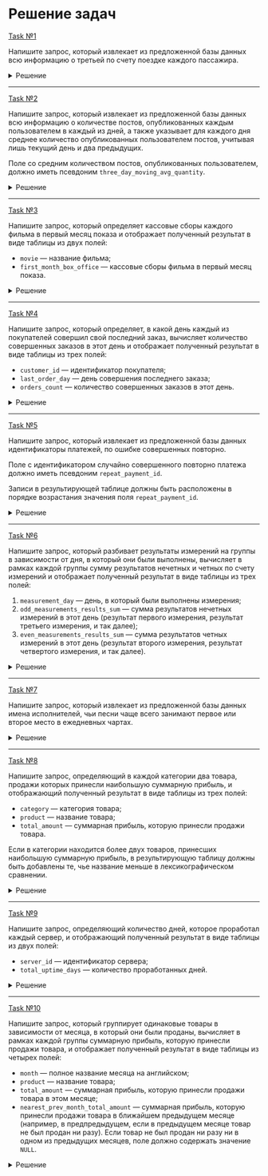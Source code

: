 # Решение задач

[Task №1](https://stepik.org/lesson/1264341/step/1?unit=1278471)

Напишите запрос, который извлекает из предложенной базы данных всю информацию о третьей по счету поездке каждого пассажира.

<details>
  <summary>Решение</summary>

  ```sql
  WITH RideNumber AS (
      SELECT Rides.*,
             ROW_NUMBER() OVER (PARTITION BY passenger_id) AS num
      FROM Rides
  )
  
  SELECT passenger_id, amount, requested_on
  FROM RideNumber
  WHERE num = 3;
  ```

</details>

---

[Task №2](https://stepik.org/lesson/1264341/step/2?unit=1278471)

Напишите запрос, который извлекает из предложенной базы данных всю информацию о количестве постов, опубликованных каждым пользователем в каждый из дней, а также указывает для каждого дня среднее количество опубликованных пользователем постов, учитывая лишь текущий день и два предыдущих.

Поле со средним количеством постов, опубликованных пользователем, должно иметь псевдоним `three_day_moving_avg_quantity`. 

<details>
  <summary>Решение</summary>

  ```sql
  SELECT Posts.*,
         AVG(quantity) OVER three_day_posts AS three_day_moving_avg_quantity
  FROM Posts
  WINDOW three_day_posts AS (PARTITION BY user_id ORDER BY day RANGE BETWEEN INTERVAL 2 DAY PRECEDING AND CURRENT ROW);
  ```

</details>

---

[Task №3](https://stepik.org/lesson/1264341/step/3?unit=1278471)

Напишите запрос, который определяет кассовые сборы каждого фильма в первый месяц показа и отображает полученный результат в виде таблицы из двух полей:

* `movie` — название фильма;
* `first_month_box_office` — кассовые сборы фильма в первый месяц показа.

<details>
  <summary>Решение</summary>

  ```sql
  WITH NumberedMonthForMovie AS (
      SELECT BoxOffice.*,
             ROW_NUMBER() OVER (PARTITION BY movie ORDER BY month) AS movie_number
      FROM BoxOffice
  )
  
  SELECT movie, amount AS first_month_box_office
  FROM NumberedMonthForMovie
  WHERE movie_number = 1;
  ```

</details>

---

[Task №4](https://stepik.org/lesson/1264341/step/4?unit=1278471)

Напишите запрос, который определяет, в какой день каждый из покупателей совершил свой последний заказ, вычисляет количество совершенных заказов в этот день и отображает полученный результат в виде таблицы из трех полей:

* `customer_id` — идентификатор покупателя;
* `last_order_day` — день совершения последнего заказа;
* `orders_count` — количество совершенных заказов в этот день.

<details>
  <summary>Решение</summary>

  ```sql
  WITH LastOrderDay AS (
      SELECT Orders.*,
             DATE(LAST_VALUE(purchased_on) OVER last_orders) AS last_order_day
      FROM Orders
      WINDOW last_orders AS (PARTITION BY customer_id ROWS BETWEEN UNBOUNDED PRECEDING AND UNBOUNDED FOLLOWING)
  )
  
  SELECT customer_id, last_order_day, COUNT(*) AS orders_count
  FROM LastOrderDay
  WHERE DATE(purchased_on) = last_order_day
  GROUP BY customer_id, last_order_day;
  ```

</details>

---

[Task №5](https://stepik.org/lesson/1264341/step/5?unit=1278471)

Напишите запрос, который извлекает из предложенной базы данных идентификаторы платежей, по ошибке совершенных повторно.

Поле с идентификатором случайно совершенного повторно платежа должно иметь псевдоним `repeat_payment_id`.

Записи в результирующей таблице должны быть расположены в порядке возрастания значения поля `repeat_payment_id`.

<details>
  <summary>Решение</summary>

  ```sql
  WITH PrecedingDateTime AS (
      SELECT Payments.*,
             LAG(completed_on, 1) OVER user_payments AS prev_datetime
      FROM Payments 
      WINDOW user_payments AS (PARTITION BY user_id, card_id, amount ORDER BY id)
  )
  
  SELECT id AS repeat_payment_id
  FROM PrecedingDateTime
  WHERE TIMESTAMPDIFF(SECOND, prev_datetime, completed_on) <= 600
  ORDER BY repeat_payment_id;
  ```

</details>

---

[Task №6](https://stepik.org/lesson/1264341/step/6?unit=1278471)

Напишите запрос, который разбивает результаты измерений на группы в зависимости от дня, в который они были выполнены, вычисляет в рамках каждой группы сумму результатов нечетных и четных по счету измерений и отображает полученный результат в виде таблицы из трех полей:

1. `measurement_day` — день, в который были выполнены измерения;
2. `odd_measurements_results_sum` — сумма результатов нечетных измерений в этот день (результат первого измерения, результат третьего измерения, и так далее);
3. `even_measurements_results_sum` — сумма результатов четных измерений в этот день (результат второго измерения, результат четвертого измерения, и так далее).

<details>
  <summary>Решение</summary>

  ```sql
  WITH NumberedMeasurement AS (
      SELECT Measurements.*,
             ROW_NUMBER() OVER (PARTITION BY DATE(received_on) ORDER BY received_on) AS number_measurement
      FROM Measurements
  )
  
  SELECT DATE(received_on) AS measurement_day,
         SUM(IF(number_measurement mod 2 != 0, result, 0)) AS odd_measurements_results_sum,
         SUM(IF(number_measurement mod 2 = 0, result, 0)) AS even_measurements_results_sum
  FROM NumberedMeasurement
  GROUP BY measurement_day;
  ```

</details>

---

[Task №7](https://stepik.org/lesson/1264341/step/7?unit=1278471)

Напишите запрос, который извлекает из предложенной базы данных имена исполнителей, чьи песни чаще всего занимают первое или второе место в ежедневных чартах.

<details>
  <summary>Решение</summary>

  ```sql
  WITH CountTopSongs AS (
      SELECT DISTINCT artist,
             COUNT(*) OVER artist_window AS top_songs
      FROM SongCharts
      INNER JOIN Songs ON song_id = Songs.id
      WHERE place IN (1, 2)
      WINDOW artist_window AS (PARTITION BY artist)
  )
  
  SELECT artist
  FROM CountTopSongs
  WHERE top_songs = (SELECT MAX(top_songs)
                     FROM CountTopSongs);
  ```

</details>

---

[Task №8](https://stepik.org/lesson/1264341/step/8?unit=1278471)

Напишите запрос, определяющий в каждой категории два товара, продажи которых принесли наибольшую суммарную прибыль, и отображающий полученный результат в виде таблицы из трех полей:

* `category` — категория товара;
* `product` — название товара;
* `total_amount` — суммарная прибыль, которую принесли продажи товара.

Если в категории находится более двух товаров, принесших наибольшую суммарную прибыль, в результирующую таблицу должны быть добавлены те, чье название меньше в лексикографическом сравнении.

<details>
  <summary>Решение</summary>

  ```sql
  WITH ProductTotalAmount AS (
      SELECT Orders.*,
             SUM(amount) OVER (PARTITION BY product) AS total_amount
      FROM Orders
  ),
  TopOrders AS (
      SELECT product, category, total_amount,
             ROW_NUMBER() OVER wdw AS number_product_sales
      FROM ProductTotalAmount
      GROUP BY product, category, total_amount
      WINDOW wdw AS (PARTITION BY category ORDER BY total_amount DESC, product)
  )
  
  SELECT category, product, total_amount
  FROM TopOrders
  WHERE number_product_sales IN (1, 2);
  ```

</details>

---

[Task №9](https://stepik.org/lesson/1264341/step/9?unit=1278471)

Напишите запрос, определяющий количество дней, которое проработал каждый сервер, и отображающий полученный результат в виде таблицы из двух полей:

* `server_id` — идентификатор сервера;
* `total_uptime_days` — количество проработанных дней.

<details>
  <summary>Решение</summary>

  ```sql
  WITH PrecedingStatusTime AS (
      SELECT *,
             LAG(status_time, 1) OVER (PARTITION BY server_id ORDER BY status_time) AS prev_datetime
      FROM ServerUtilization
  )
  
  SELECT server_id,
         TRUNCATE(SUM(TIMESTAMPDIFF(SECOND, prev_datetime, status_time)) / 3600 / 24, 0) AS total_uptime_days
  FROM PrecedingStatusTime
  WHERE session_status = 'stop'
  GROUP BY server_id;
  ```

</details>

---

[Task №10](https://stepik.org/lesson/1264341/step/10?unit=1278471)

Напишите запрос, который группирует одинаковые товары в зависимости от месяца, в который они были проданы, вычисляет в рамках каждой группы суммарную прибыль, которую принесли продажи товара, и отображает полученный результат в виде таблицы из четырех полей:

* `month` — полное название месяца на английском;
* `product` — название товара;
* `total_amount` — суммарная прибыль, которую принесли продажи товара в этом месяце;
* `nearest_prev_month_total_amount` — суммарная прибыль, которую принесли продажи товара в ближайшем предыдущем месяце (например, в предпредыдущем, если в предыдущем месяце товар не был продан ни разу). Если товар не был продан ни разу ни в одном из предыдущих месяцев, поле должно содержать значение `NULL`.

<details>
  <summary>Решение</summary>

  ```sql
  SELECT MONTHNAME(purchased_on) AS month,product, SUM(amount) AS total_amount,
         LAG(SUM(amount)) OVER (PARTITION BY product ORDER BY product) AS nearest_prev_month_total_amount
  FROM Orders
  GROUP BY product, MONTHNAME(purchased_on)
  ```

</details>
